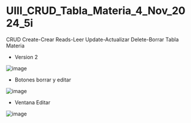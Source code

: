 # UIII_CRUD_Tabla_Materia_4_Nov_2024_5i
CRUD Create-Crear Reads-Leer Update-Actualizar Delete-Borrar Tabla Materia

- Version 2

![image](https://github.com/user-attachments/assets/67fd6047-81a5-4561-9afa-10a7967f6430)

- Botones borrar y editar

![image](https://github.com/user-attachments/assets/c2dce309-fbf0-4e63-b6a8-a2e1ae702204)

- Ventana Editar

![image](https://github.com/user-attachments/assets/19041c96-3b1b-4351-a097-6c5dac8cbe9f)
